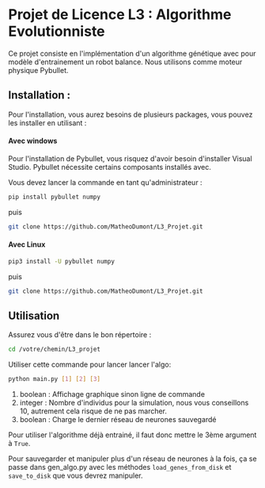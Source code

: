 # Projet de Licence L3 : Algorithme Evolutionniste
Ce projet consiste en l'implémentation d'un algorithme génétique avec pour modèle d'entrainement un robot balance.
Nous utilisons comme moteur physique Pybullet.

## Installation :
Pour l'installation, vous aurez besoins de plusieurs packages, vous pouvez les installer en utilisant :

#### Avec windows

Pour l'installation de Pybullet, vous risquez d'avoir besoin d'installer Visual Studio.
Pybullet nécessite certains composants installés avec.

Vous devez lancer la commande en tant qu'administrateur :
```bash
pip install pybullet numpy
```

puis

```bash
git clone https://github.com/MatheoDumont/L3_Projet.git
```

#### Avec Linux

```bash
pip3 install -U pybullet numpy
```
puis
```bash
git clone https://github.com/MatheoDumont/L3_Projet.git
```


## Utilisation

Assurez vous d'être dans le bon répertoire :
```zsh
cd /votre/chemin/L3_projet
```

Utiliser cette commande pour lancer lancer l'algo:
```bash
python main.py [1] [2] [3]
```
1. boolean : Affichage graphique sinon ligne de commande
2. integer : Nombre d'individus pour la simulation, nous vous conseillons 10, autrement cela risque de ne pas marcher.
3. boolean : Charge le dernier réseau de neurones sauvegardé

Pour utiliser l'algorithme déjà entrainé, il faut donc mettre le 3ème argument à ```True```.

Pour sauvegarder et manipuler plus d'un réseau de neurones à la fois, 
ça se passe dans gen_algo.py avec les méthodes ```load_genes_from_disk``` et ```save_to_disk``` que vous devrez manipuler.
